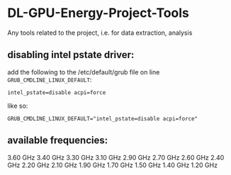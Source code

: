 # DL-GPU-Energy-Project-Tools
Any tools related to the project, i.e. for data extraction, analysis



## disabling intel pstate driver:
add the following to the /etc/default/grub file on line `GRUB_CMDLINE_LINUX_DEFAULT`:
```
intel_pstate=disable acpi=force
```

like so:
```
GRUB_CMDLINE_LINUX_DEFAULT="intel_pstate=disable acpi=force"
```

## available frequencies:
3.60 GHz
3.40 GHz
3.30 GHz
3.10 GHz
2.90 GHz
2.70 GHz
2.60 GHz
2.40 GHz
2.20 GHz
2.10 GHz
1.90 GHz
1.70 GHz
1.50 GHz
1.40 GHz
1.20 GHz